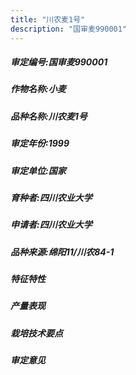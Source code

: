 ```yaml
---
title: "川农麦1号"
description: "国审麦990001"
---
```

##### 审定编号:国审麦990001

##### 作物名称:小麦

##### 品种名称:川农麦1号

##### 审定年份:1999

##### 审定单位:国家

##### 育种者:四川农业大学

##### 申请者:四川农业大学

##### 品种来源:绵阳11/川农84-1

##### 特征特性


##### 产量表现


##### 栽培技术要点


##### 审定意见

